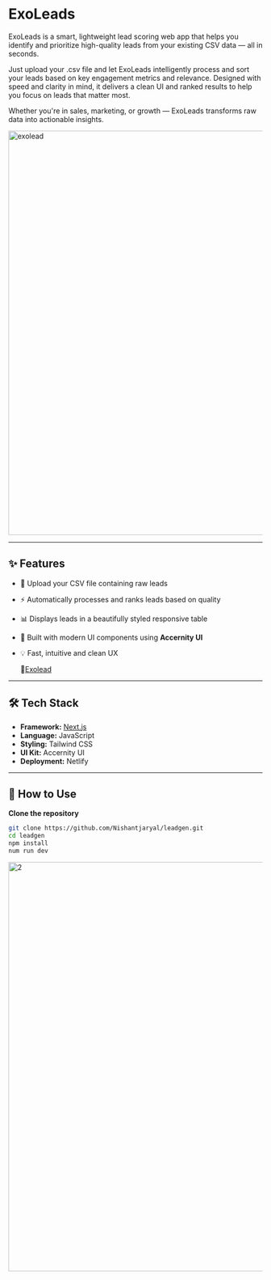 # ExoLeads

ExoLeads is a smart, lightweight lead scoring web app that helps you identify and prioritize high-quality leads from your existing CSV data — all in seconds.

Just upload your .csv file and let ExoLeads intelligently process and sort your leads based on key engagement metrics and relevance. Designed with speed and clarity in mind, it delivers a clean UI and ranked results to help you focus on leads that matter most.

Whether you're in sales, marketing, or growth — ExoLeads transforms raw data into actionable insights.


<img width="1602" height="800" alt="exolead" src="https://github.com/user-attachments/assets/af94bdcf-0e9e-4ff7-b6d5-b52079dcd078" />

---

## ✨ Features

- 📂 Upload your CSV file containing raw leads
- ⚡ Automatically processes and ranks leads based on quality
- 📊 Displays leads in a beautifully styled responsive table
- 💎 Built with modern UI components using **Accernity UI**
- 💡 Fast, intuitive and clean UX

   🚀[Exolead](https://exolead.netlify.app/) 
---

## 🛠 Tech Stack

- **Framework:** [Next.js](https://nextjs.org/)
- **Language:** JavaScript
- **Styling:** Tailwind CSS
- **UI Kit:** Accernity UI
- **Deployment:** Netlify

---

## 📁 How to Use

**Clone the repository**
   ```bash
   git clone https://github.com/Nishantjaryal/leadgen.git
   cd leadgen
   npm install
   num run dev
   ```
<img width="1582" height="810" alt="2" src="https://github.com/user-attachments/assets/2bc1db34-8251-4b45-a0f0-66743e5cce6e" />

